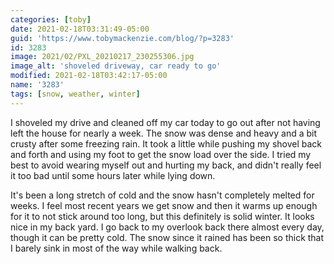 ```yaml
---
categories: [toby]
date: 2021-02-18T03:31:49-05:00
guid: 'https://www.tobymackenzie.com/blog/?p=3283'
id: 3283
image: 2021/02/PXL_20210217_230255306.jpg
image_alt: 'shoveled driveway, car ready to go'
modified: 2021-02-18T03:42:17-05:00
name: '3283'
tags: [snow, weather, winter]
---
```


I shoveled my drive and cleaned off my car today to go out after not having left the house for nearly a week.<!--more-->  The snow was dense and heavy and a bit crusty after some freezing rain.  It took a little while pushing my shovel back and forth and using my foot to get the snow load over the side.  I tried my best to avoid wearing myself out and hurting my back, and didn't really feel it too bad until some hours later while lying down.

It's been a long stretch of cold and the snow hasn't completely melted for weeks.  I feel most recent years we get snow and then it warms up enough for it to not stick around too long, but this definitely is solid winter.  It looks nice in my back yard.  I go back to my overlook back there almost every day, though it can be pretty cold.  The snow since it rained has been so thick that I barely sink in most of the way while walking back.
